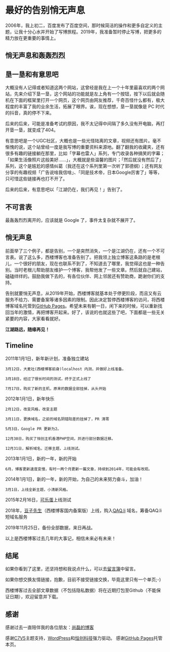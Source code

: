 # 最好的告别悄无声息

2006年，我上初二，百度发布了百度空间，那时候简洁的操作和更多自定义的主题，让我十分心水并开始了写博旅程。2019年，我准备暂时停止写博，把更多的精力放在更重要的事情上。

## 悄无声息和轰轰烈烈

## 垦一垦和有意思吧

大概没有人记得或者知道这两个网站，这曾经是我在上一个十年里最喜欢的两个网站，先来介绍下垦一垦，这个网站的功能就是左上角有一个按钮，按下以后就会随机在下面的框架里打开一个网页，这个网页由网友推荐，千奇百怪什么都有，极大程度的丰富了我的业余生活，拓展了眼界。诶，现在想想，垦一垦就像是 PC 时代的抖音，真的停不下来。

后来的后来，可能是准备考试的原因，我不太记得中间隔了多久没有开电脑，再打开垦一垦，就变成了404。

有意思吧是一个UGC社区，大概也是一些光怪陆离的文章，视频还有图片。毫不惭愧的说，这个站曾经一度是我写博的重要资料来源地。翻了翻我的收藏夹，还有很多有趣的链接躺在那里，比如「字幕也雷人」系列，专门收录各种搞笑的字幕；「如果生活像照片这般美好……」，大概就是些温馨的图片；「然后就没有然后了」系列，这个是尴尬的感情纠葛（我还在这个系列里第一次听了郭德纲）；还有网友分享的有趣视频「广告说啥我信啥」、「同是技术帝，日本Google厉害了」等等，只可惜这些链接再也打不开了。

后来的后来，有意思吧以「江湖仍在，我们再见！」告别了。

## 不可言表

最轰轰烈烈离开的，应该就是 Google 了，事件太复杂就不展开了。

## 悄无声息

前面举了三个例子，都是告别，一个是突然消失，一个是江湖仍在，还有一个不可言表。说了这么多，西楼博客也准备告别了。把我领上独立博客这条路的是老根儿，一个很好的朋友，现在也联系不到了，不知道去了哪里，我觉得这也是一种告别。当时老根儿帮助朋友维护一个博客，我帮他发了一些文章。然后就自己建站，磕磕绊绊的。鼓励我做下去的，有各位伙伴、网上邻居还有赞助商，跪谢你们的支持。

告别就要悄无声息，从2019年开始，西楼博客就基本处于停更阶段，而且又有云服务不给力、需要备案等诸多因素的限制。因此决定暂停西楼博客的访问，将西楼博客域名托管到[GitHub Pages](https://pages.github.com/ "GitHub Pages")。希望未来有朝一日，闲下来的时候，可以重新找回当年的激情，再把博客开起来。好了，该说的也就这些了吧，下面都是一些无关紧要的内容，大家看看就好。

**江湖路远，随缘再见！**

## Timeline

2011年1月1日，新年新计划，准备独立建站

	3月12日，大麦社(西楼博客前身)localhost 内测，并做好上线准备。

	3月18日，经过了很长时间的测试，终于正式上线了
      
	7月17日，购买了新的主机，原来的数据全部挂掉，从头开始
      
2012年1月1日，新年快乐

	2月12日，改变风格，改变主题
	
	3月11日，更换域名，之前的域名阴错阳差的挂掉了，PR 清零
	
	5月3日，Google PR 更新为2。
	
	12月30日，购买了恒创主机香港PHP空间，并进行部分数据迁移。
	
	12月31日，解析域名，迁移主题，上线测试。
	
2013年1月1日，新的一年，新的开始

	6月，博客更新速度变慢，有时一两个月更新一篇文章，持续到2014年，可能会有改观。
	
2014年1月1日，新的一年，新的开始，为自己的未来努力奋斗，加油！

	3月1日，上线全新主题，小清新风格。
	
2015年2月16日，[可乐蛋](http://colaegg.com/ "可乐蛋")上线测试

2018年，[豆子先生](https://ibean.club)（西楼博客国内备案版）上线，购入[QAQ.li](https://qaq.li) 域名，筹备QAQ.li短域名服务

2019年11月25日，备份全部数据，来日再战。

以上是西楼博客过去几年的大事记，相信未来必有未来！

## 结尾

如果你看到了这里，还坚持想和我说点什么，可以去[留言簿](https://wj.qq.com/s2/5100682/df81/ "留言簿")中留言。

如果你想交换友情链接，抱歉，目前不接受链接交换，毕竟这里只有一个单页;-)

西楼博客过去全部文章数据（不包括隐私数据）将在近期打包至Github（不能保证日期），欢迎留意并下载。

## 感谢

感谢过去一直陪伴我的各位朋友：[尚磊的博客](http://shanglei.net/ "尚磊的博客")

感谢[C7V5](https://c7sky.com/wordpress-theme-minty.html "C7V5主题")主题支持，[WordPress](https://www.wordpress.org/ "Wordpress.org")和[恒创科技](https://www.hcunit.com/xilou "恒创科技")强力驱动。
感谢[GitHub Pages](https://pages.github.com/ "GitHub Pages Websites for you and your projects, hosted directly from your GitHub repository. Just edit, push, and your changes are live.")托管本页。
